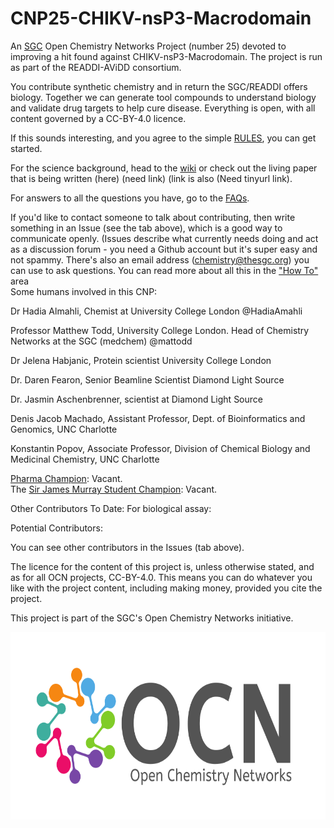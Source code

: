# CNP25-CHIKV-nsP3-Macrodomain

An [SGC]((https://www.thesgc.org/)) Open Chemistry Networks Project (number 25) devoted to improving a hit found against CHIKV-nsP3-Macrodomain. The project is run as part of the READDI-AViDD consortium.

You contribute synthetic chemistry and in return the SGC/READDI offers biology. Together we can generate tool compounds to understand biology and validate drug targets to help cure disease. Everything is open, with all content governed by a CC-BY-4.0 licence.

If this sounds interesting, and you agree to the simple [RULES](https://www.thesgc.org/sgc-open-chemistry-networks/terms-of-use), you can get started.

For the science background, head to the [wiki](https://github.com/StructuralGenomicsConsortium/CNP25-CHIKV-nsP3-Macrodomain/wiki) or check out the living paper that is being written (here) (need link) (link is also (Need tinyurl link).

For answers to all the questions you have, go to the [FAQs](https://www.thesgc.org/sgc-open-chemistry-networks/faq).

If you'd like to contact someone to talk about contributing, then write something in an Issue (see the tab above), which is a good way to communicate openly. (Issues describe what currently needs doing and act as a discussion forum - you need a Github account but it's super easy and not spammy. There's also an email address (chemistry@thesgc.org) you can use to ask questions. You can read more about all this in the ["How To"](https://github.com/StructuralGenomicsConsortium/Chemistry_TechOps_HowTo/wiki) area  
Some humans involved in this CNP: 

Dr Hadia Almahli, Chemist at University College London @HadiaAmahli

Professor Matthew Todd, University College London. Head of Chemistry Networks at the SGC (medchem) @mattodd 

Dr Jelena Habjanic, Protein scientist University College London

Dr. Daren Fearon, Senior Beamline Scientist Diamond Light Source 

Dr. Jasmin Aschenbrenner, scientist at Diamond Light Source 

Denis Jacob Machado, Assistant Professor, Dept. of Bioinformatics and Genomics, UNC Charlotte

Konstantin Popov, Associate Professor, Division of Chemical Biology and Medicinal Chemistry, UNC Charlotte

 

[Pharma Champion](https://github.com/StructuralGenomicsConsortium/Chemistry_TechOps_HowTo/wiki/Pharma-Industry-Champions): Vacant.    
The [Sir James Murray Student Champion](https://www.thesgc.org/sgc-open-chemistry-networks/champions-program): Vacant.  

Other Contributors To Date: 
For biological assay:


Potential Contributors:


You can see other contributors in the Issues (tab above).

The licence for the content of this project is, unless otherwise stated, and as for all OCN projects, CC-BY-4.0. This means you can do whatever you like with the project content, including making money, provided you cite the project.

This project is part of the SGC's Open Chemistry Networks initiative.

<a href="url"><img src="https://github.com/StructuralGenomicsConsortium/Chemistry_TechOps_HowTo/blob/main/Open%20Chemistry%20Networks%20Logos/OCN_Logo_Final_smban.png?raw=true" align="centre" height="300" ></a>
